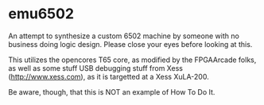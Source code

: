 # emu6502 #

An attempt to synthesize a custom 6502 machine by someone with no
business doing logic design.  Please close your eyes before looking at
this.

This utilizes the opencores T65 core, as modified by the FPGAArcade
folks, as well as some stuff USB debugging stuff from Xess
(http://www.xess.com), as it is targetted at a Xess XuLA-200.

Be aware, though, that this is NOT an example of How To Do It.
